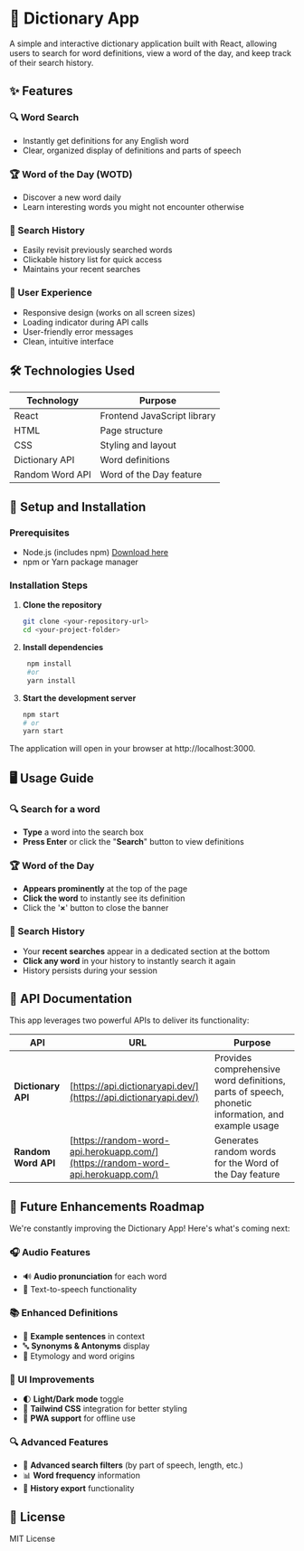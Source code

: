 # 📖 Dictionary App

A simple and interactive dictionary application built with React, allowing users to search for word definitions, view a word of the day, and keep track of their search history.

## ✨ Features

### 🔍 Word Search
- Instantly get definitions for any English word
- Clear, organized display of definitions and parts of speech

### 🏆 Word of the Day (WOTD)
- Discover a new word daily
- Learn interesting words you might not encounter otherwise

### 📜 Search History
- Easily revisit previously searched words
- Clickable history list for quick access
- Maintains your recent searches

### 🎨 User Experience
- Responsive design (works on all screen sizes)
- Loading indicator during API calls
- User-friendly error messages
- Clean, intuitive interface

## 🛠 Technologies Used

| Technology | Purpose |
|------------|---------|
| React | Frontend JavaScript library |
| HTML | Page structure |
| CSS | Styling and layout |
| Dictionary API | Word definitions |
| Random Word API | Word of the Day feature |

## 🚀 Setup and Installation

### Prerequisites
- Node.js (includes npm) [Download here](https://nodejs.org/)
- npm or Yarn package manager

### Installation Steps

1. **Clone the repository**
   ```bash
   git clone <your-repository-url>
   cd <your-project-folder>
    ```
2. **Install dependencies**
   ```bash
    npm install
    #or
    yarn install
   ```
3. **Start the development server**
    ```bash
    npm start
    # or
    yarn start
    ```

The application will open in your browser at http://localhost:3000.

## 🖥 Usage Guide


### 🔍 Search for a word
- **Type** a word into the search box
- **Press Enter** or click the "**Search**" button to view definitions

### 🏆 Word of the Day
- **Appears prominently** at the top of the page
- **Click the word** to instantly see its definition
- Click the '**×**' button to close the banner

### 📜 Search History
- Your **recent searches** appear in a dedicated section at the bottom
- **Click any word** in your history to instantly search it again
- History persists during your session



## 🔌 API Documentation

This app leverages two powerful APIs to deliver its functionality:

| API | URL | Purpose |
|-----|-----|---------|
| **Dictionary API** | [https://api.dictionaryapi.dev/](https://api.dictionaryapi.dev/) | Provides comprehensive word definitions, parts of speech, phonetic information, and example usage |
| **Random Word API** | [https://random-word-api.herokuapp.com/](https://random-word-api.herokuapp.com/) | Generates random words for the Word of the Day feature |



## 🌟 Future Enhancements Roadmap

We're constantly improving the Dictionary App! Here's what's coming next:

### 🎧 Audio Features
- 🔊 **Audio pronunciation** for each word
- 🎤 Text-to-speech functionality

### 📚 Enhanced Definitions
- 📝 **Example sentences** in context
- 🔤 **Synonyms & Antonyms** display
- 📖 Etymology and word origins

### 🎨 UI Improvements
- 🌓 **Light/Dark mode** toggle
- 🎨 **Tailwind CSS** integration for better styling
- 📱 **PWA support** for offline use

### 🔍 Advanced Features
- 🔎 **Advanced search filters** (by part of speech, length, etc.)
- 📊 **Word frequency** information
- 📅 **History export** functionality



## 📜 License
MIT License





